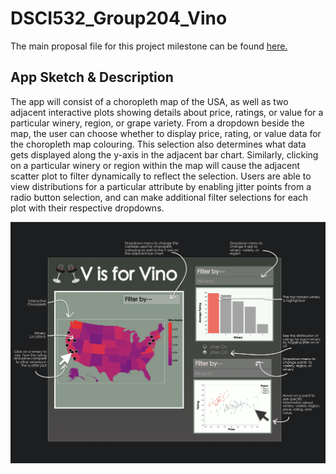# DSCI532_Group204_Vino

The main proposal file for this project milestone can be found [here.](https://github.com/UBC-MDS/DSCI532_Group204_Vino/blob/master/proposal.md)



## App Sketch & Description

The app will consist of a choropleth map of the USA, as well as two adjacent interactive plots showing details about price, ratings, or value for a particular winery, region, or grape variety.  From a dropdown beside the map, the user can choose whether to display price, rating, or value data for the choropleth map colouring. This selection also determines what data gets displayed along the y-axis in the adjacent bar chart. Similarly, clicking on a particular winery or region within the map will cause the adjacent scatter plot to filter dynamically to reflect the selection. Users are able to view distributions for a particular attribute by enabling jitter points from a radio button selection, and can make additional filter selections for each plot with their respective dropdowns.

![Sketch](imgs/DSCI532_sketch.png)